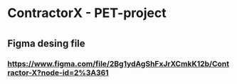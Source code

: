 # ContractorX - PET-project
#
#
## Figma desing file
### https://www.figma.com/file/2Bg1ydAgShFxJrXCmkK12b/Contractor-X?node-id=2%3A361
